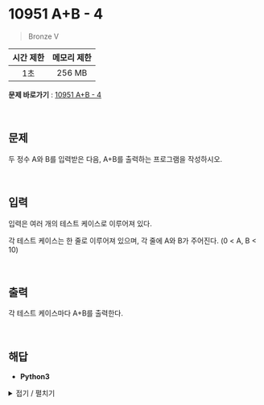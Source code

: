# 10951 A+B - 4
> Bronze V

|시간 제한|메모리 제한|
|:---:|:---:|
|1초|256 MB|

**문제 바로가기** : [10951 A+B - 4](https://www.acmicpc.net/problem/10951 "10951 A+B - 4")

</br>

## 문제
두 정수 A와 B를 입력받은 다음, A+B를 출력하는 프로그램을 작성하시오.

</br>

## 입력
입력은 여러 개의 테스트 케이스로 이루어져 있다.

각 테스트 케이스는 한 줄로 이루어져 있으며, 각 줄에 A와 B가 주어진다. (0 < A, B < 10)

</br>

## 출력
각 테스트 케이스마다 A+B를 출력한다.

</br>

## 해답
- **Python3**
<details>
<summary>접기 / 펼치기</summary>
<div markdown="1">

```py
import sys

aryInput = tuple(map(int, sys.stdin.readline().split()))
while(aryInput):
    print(sum(aryInput))
    aryInput = tuple(map(int, sys.stdin.readline().split()))
```

</div>
</details>
